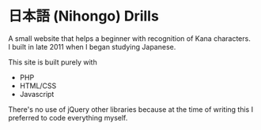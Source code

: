 日本語 (Nihongo) Drills
=======================

A small website that helps a beginner with recognition of Kana characters.  
I built in late 2011 when I began studying Japanese. 


This site is built purely with
* PHP
* HTML/CSS
* Javascript

There's no use of jQuery other libraries because at the time of writing this I preferred to code everything myself.
